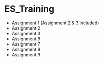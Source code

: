 # ES_Training
 - Assignment 1 (Assignment 2 & 3 included)
 - Assignment 2
 - Assignment 3
 - Assignment 6
 - Assignment 7
 - Assignment 8
 - Assignment 9
